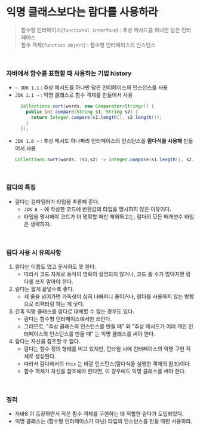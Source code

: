 # 익명 클래스보다는 람다를 사용하라
> 함수형 인터페이스(`functional interface`) : 추상 메서드를 하나만 담은 인터페이스<br>
> 함수 객체(`function object`) : 함수형 인터페이스의 인스턴스
<br>

### 자바에서 함수를 표현할 때 사용하는 기법 history
* `~ JDK 1.1` : 추상 메서드를 하나만 담은 인터페이스의 인스턴스를 사용
* `JDK 1.1 ~` : 익명 클래스로 함수 객체를 만들어서 사용
  ```java
    Collections.sort(words, new Comparator<String>() {
      public int compare(String s1, String s2) {
        return Integer.compare(s1.length(), s2.length());
      }
    });
  ```
* `JDK 1.8 ~` : 추상 메서드 하나짜리 인터페이스의 인스턴스를 **람다식을 사용해** 만들어서 사용
  ```java
  Collections.sort(words, (s1,s2) -> Integer.compare(s1.length(), s2.length()));
  ```
<br>

### 람다의 특징
* 람다는 컴파일러가 타입을 추론해 준다.
  * `JDK 8 ~` 에 작성한 코드에 반환값의 타입을 명시하지 않은 이유이다.
  * 타입을 명시해야 코드가 더 명확할 때만 제외하고는, 람다의 모든 매개변수 타입은 생략하자.
<br>

### 람다 사용 시 유의사항
1. 람다는 이름도 없고 문서화도 못 한다.
    * 따라서 코드 자체로 동작이 명확히 설명되지 않거나, 코드 줄 수가 많아지면 람다를 쓰지 말아야 한다.
2. 람다는 짧게 끝낼수록 좋다.
    * 세 줄을 넘어가면 가독성이 심히 나빠지니 줄이거나, 람다를 사용하지 않는 방향으로 리팩터링 하는 게 낫다.
3. 간혹 익명 클래스를 람다로 대체할 수 없는 경우도 있다.
    * 람다는 함수형 인터페이스에서만 쓰인다.
    * 그러므로, "추상 클래스의 인스턴스를 만들 때" 와 "추상 메서드가 여러 개인 인터페이스의 인스턴스를 만들 때" 는 익명 클래스를 써야 한다.
4. 람다는 자신을 참조할 수 없다.
    * 람다는 함수 정의 형태를 띠고 있지만, 런타임 시에 인터페이스의 익명 구현 객체로 생성된다.
    * 따라서 람다에서의 `this` 는 바깥 인스턴스(람다식을 실행한 객체의 참조)이다.
    * 함수 객체가 자신을 참조해야 한다면, 이 경우에도 익명 클래스를 써야 한다.
<br>

### 정리
* 자바8 이 등장하면서 작은 함수 객체를 구현하는 데 적합한 람다가 도입되었다.
* 익명 클래스는 (함수형 인터페이스가 아닌) 타입의 인스턴스를 만들 때만 사용하라.
